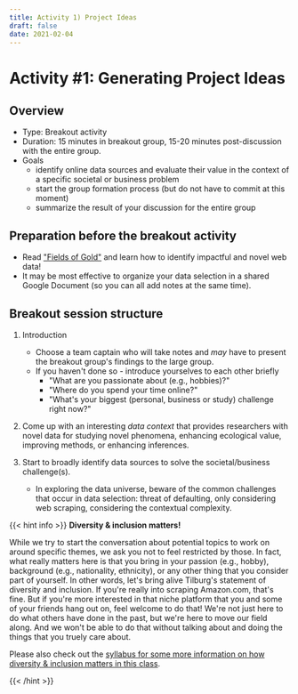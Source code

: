 ```yaml
---
title: Activity 1) Project Ideas
draft: false
date: 2021-02-04
---
```


# Activity #1: Generating Project Ideas

## Overview
- Type: Breakout activity
- Duration: 15 minutes in breakout group, 15-20 minutes post-discussion with the entire group.
- Goals
  - identify online data sources and evaluate their value in the context of a specific societal or business problem
  - start the group formation process (but do not have to commit at this moment)
  - summarize the result of your discussion for the entire group

## Preparation before the breakout activity

- Read ["Fields of Gold"](https://papers.ssrn.com/sol3/papers.cfm?abstract_id=3820666) and learn how to identify impactful and novel web data!
- It may be most effective to organize your data selection in a shared Google Document (so you can all add notes at the same time).

## Breakout session structure

1. Introduction
    - Choose a team captain who will take notes and *may* have to present the breakout group's findings to the large group.
    - If you haven't done so - introduce yourselves to each other briefly
        - "What are you passionate about (e.g., hobbies)?"
        - "Where do you spend your time online?"
        - "What's your biggest (personal, business or study) challenge right now?"

2. Come up with an interesting *data context* that provides researchers with novel data for studying novel phenomena, enhancing ecological value, improving methods, or enhancing inferences.

3. Start to broadly identify data sources to solve the societal/business challenge(s).
    - In exploring the data universe, beware of the common challenges that occur in data selection: threat of defaulting, only considering web scraping, considering the contextual complexity.


{{< hint info >}}
__Diversity & inclusion matters!__

While we try to start the conversation about potential topics to work on around specific themes, we ask you not to feel restricted by those. In fact, what really matters here is that you bring in your passion (e.g., hobby), background (e.g., nationality, ethnicity), or any other thing that you consider part of yourself. In other words, let's bring alive Tilburg's statement of diversity and inclusion. If you're really into scraping Amazon.com, that's fine. But if you're more interested in that niche platform that you and some of your friends hang out on, feel welcome to do that! We're not just here to do what others have done in the past, but we're here to move our field along. And we won't be able to do that without talking about and doing the things that you truely care about.

Please also check out the [syllabus for some more information on how diversity & inclusion matters in this class](../../../syllabus).


{{< /hint >}}
